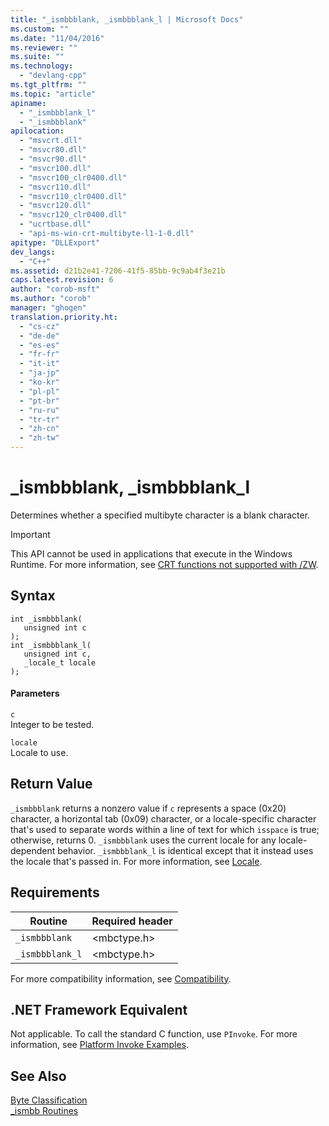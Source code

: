 ```yaml
---
title: "_ismbbblank, _ismbbblank_l | Microsoft Docs"
ms.custom: ""
ms.date: "11/04/2016"
ms.reviewer: ""
ms.suite: ""
ms.technology: 
  - "devlang-cpp"
ms.tgt_pltfrm: ""
ms.topic: "article"
apiname: 
  - "_ismbbblank_l"
  - "_ismbbblank"
apilocation: 
  - "msvcrt.dll"
  - "msvcr80.dll"
  - "msvcr90.dll"
  - "msvcr100.dll"
  - "msvcr100_clr0400.dll"
  - "msvcr110.dll"
  - "msvcr110_clr0400.dll"
  - "msvcr120.dll"
  - "msvcr120_clr0400.dll"
  - "ucrtbase.dll"
  - "api-ms-win-crt-multibyte-l1-1-0.dll"
apitype: "DLLExport"
dev_langs: 
  - "C++"
ms.assetid: d21b2e41-7206-41f5-85bb-9c9ab4f3e21b
caps.latest.revision: 6
author: "corob-msft"
ms.author: "corob"
manager: "ghogen"
translation.priority.ht: 
  - "cs-cz"
  - "de-de"
  - "es-es"
  - "fr-fr"
  - "it-it"
  - "ja-jp"
  - "ko-kr"
  - "pl-pl"
  - "pt-br"
  - "ru-ru"
  - "tr-tr"
  - "zh-cn"
  - "zh-tw"
---
```

# _ismbbblank, _ismbbblank_l
Determines whether a specified multibyte character is a blank character.  
  
> [!IMPORTANT]
>  This API cannot be used in applications that execute in the Windows Runtime. For more information, see [CRT functions not supported with /ZW](http://msdn.microsoft.com/library/windows/apps/jj606124.aspx).  
  
## Syntax  
  
```  
int _ismbbblank(  
   unsigned int c   
);  
int _ismbbblank_l(  
   unsigned int c,  
   _locale_t locale  
);  
```  
  
#### Parameters  
 `c`  
 Integer to be tested.  
  
 `locale`  
 Locale to use.  
  
## Return Value  
 `_ismbbblank` returns a nonzero value if `c` represents a space (0x20) character, a horizontal tab (0x09) character, or a locale-specific character that's used to separate words within a line of text for which `isspace` is true; otherwise, returns 0. `_ismbbblank` uses the current locale for any locale-dependent behavior. `_ismbbblank_l` is identical except that it instead uses the locale that's passed in. For more information, see [Locale](../../c-runtime-library/locale.md).  
  
## Requirements  
  
|Routine|Required header|  
|-------------|---------------------|  
|`_ismbbblank`|\<mbctype.h>|  
|`_ismbbblank_l`|\<mbctype.h>|  
  
 For more compatibility information, see [Compatibility](../../c-runtime-library/compatibility.md).  
  
## .NET Framework Equivalent  
 Not applicable. To call the standard C function, use `PInvoke`. For more information, see [Platform Invoke Examples](http://msdn.microsoft.com/Library/15926806-f0b7-487e-93a6-4e9367ec689f).  
  
## See Also  
 [Byte Classification](../../c-runtime-library/byte-classification.md)   
 [_ismbb Routines](../../c-runtime-library/ismbb-routines.md)